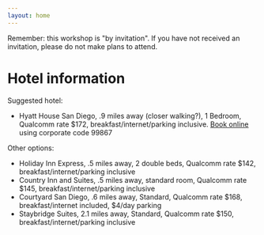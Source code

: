 ```yaml
---
layout: home
---
```



Remember: this workshop is "by invitation".  If you have not received an invitation, please do not make plans to attend.

# Hotel information

Suggested hotel:
* Hyatt House San Diego, .9 miles away (closer walking?), 1 Bedroom, Qualcomm rate $172, breakfast/internet/parking inclusive.  [Book online](https://www.hyatt.com/shop/sanxs?rooms=1&adults=1&location=Hyatt%20House%20San%20Diego%2FSorrento%20Mesa&checkinDate=2018-09-25&checkoutDate=2018-09-27&corp_id=99867&kids=0) using corporate code 99867

Other options:
* Holiday Inn Express, .5 miles away, 2 double beds, Qualcomm rate $142, breakfast/internet/parking inclusive
* Country Inn and Suites, .5 miles away, standard room, Qualcomm rate $145, breakfast/internet/parking inclusive
* Courtyard San Diego, .6 miles away, Standard, Qualcomm rate $168, breakfast/internet included, $4/day parking
* Staybridge Suites, 2.1 miles away, Standard, Qualcomm rate $150, breakfast/internet/parking inclusive
